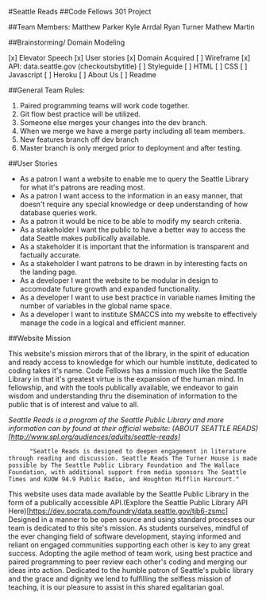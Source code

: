 #Seattle Reads
##Code Fellows 301 Project

##Team Members:
  Matthew Parker
  Kyle Arrdal
  Ryan Turner
  Mathew Martin

##Brainstorming/ Domain Modeling

 [x] Elevator Speech
 [x] User stories
 [x] Domain Acquired
 [ ] Wireframe
 [x] API: data.seattle.gov  (checkoutsbytitle)
 [ ] Styleguide
 [ ] HTML
 [ ] CSS
 [ ] Javascript
 [ ] Heroku
 [ ] About Us
 [ ] Readme


##General Team Rules:
 1. Paired programming teams will work code together.
 2. Git flow best practice will be utilized.
 3. Someone else merges your changes into the dev branch.
 4. When we merge we have a merge party including all team members.
 5. New features branch off dev branch
 6. Master branch is only merged prior to deployment and after testing.

##User Stories
- As a patron I want a website to enable me to query the Seattle Library for what it's patrons are reading most.
- As a patron I want access to the information in an easy manner, that doesn't require any special knowledge or deep understanding of how database queries work.
- As a patron it would be nice to be able to modify my search criteria.
- As a stakeholder I want the public to have a better way to access the data Seattle makes pubilically available.
- As a stakeholder it is important that the information is transparent and factually accurate.
- As a stakeholder I want patrons to be drawn in by interesting facts on the landing page.
- As a developer I want the website to be modular in design to accomodate future growth and expanded functionality.
- As a developer I want to use best practice in variable names limiting the number of variables in the global name space.
- As a developer I want to institute SMACCS into my website to effectively manage the code in a logical and efficient manner.

##Website Mission

This website's mission mirrors that of the library, in the spirit of education and ready access to knowledge for which our humble institute, dedicated to coding takes it's name. Code Fellows has a mission much like the Seattle Library in that it's greatest virtue is the expansion of the human mind. In fellowship, and with the tools publically available, we endeavor to gain wisdom and understanding thru the disemination of information to the public that is of interest and value to all.

*Seattle Reads is a program of the Seattle Public Library and more information can by found at their official website: (ABOUT SEATTLE READS)[http://www.spl.org/audiences/adults/seattle-reads]*

          "Seattle Reads is designed to deepen engagement in literature through reading and discussion. Seattle Reads The Turner House is made possible by The Seattle Public Library Foundation and The Wallace Foundation, with additional support from media sponsors The Seattle Times and KUOW 94.9 Public Radio, and Houghton Mifflin Harcourt."

This website uses data made available by the Seattle Public Library in the form of a publically accessible API.(Explore the Seattle Public Library API Here)[https://dev.socrata.com/foundry/data.seattle.gov/tjb6-zsmc] Designed in a manner to be open source and using standard processes our team is dedicated to this site's mission. As students ourselves, mindful of the ever changing field of software development, staying informed and reliant on engaged communities supporting each other is key to any great success. Adopting the agile method of team work, using best practice and paired programming to peer review each other's coding and merging our ideas into action. Dedicated to the humble patron of Seattle's public library and the grace and dignity we lend to fulfilling the selfless mission of teaching, it is our pleasure to assist in this shared egalitarian goal.  
